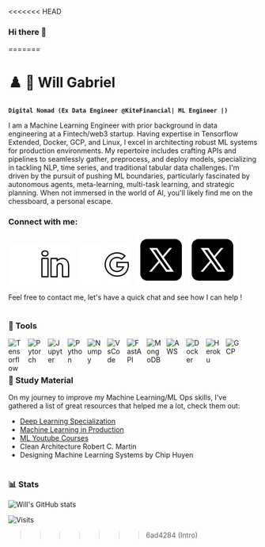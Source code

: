 <<<<<<< HEAD
### Hi there 👋

<!--
**WillNovus/WillNovus** is a ✨ _special_ ✨ repository because its `README.md` (this file) appears on your GitHub profile.

Here are some ideas to get you started:

- 🔭 I’m currently working on ...
- 🌱 I’m currently learning ...
- 👯 I’m looking to collaborate on ...
- 🤔 I’m looking for help with ...
- 💬 Ask me about ...
- 📫 How to reach me: ...
- 😄 Pronouns: ...
- ⚡ Fun fact: ...
-->
=======
# ♟️ 🦾 Will Gabriel
**`Digital Nomad (Ex Data Engineer @KiteFinancial| ML Engineer |)`**

I am a Machine Learning Engineer with prior background in data engineering at a Fintech/web3 startup. Having expertise in Tensorflow Extended, Docker, GCP, and Linux, I excel in architecting robust ML systems for production environments. My repertoire includes crafting APIs and pipelines to seamlessly gather, preprocess, and deploy models, specializing in tackling NLP, time series, and traditional tabular data challenges. I'm driven by the pursuit of pushing ML boundaries, particularly fascinated by autonomous agents, meta-learning, multi-task learning, and strategic planning. When not immersed in the world of AI, you'll likely find me on the chessboard, a personal escape.


### Connect with me:


[![website](./img/linkedin.svg)](https://www.linkedin.com/in/will-gabriel-591341182/#gh-dark-mode-only)
[![website](./img/linkedin_light.svg)](https://www.linkedin.com/in/will-gabriel-591341182/#gh-light-mode-only)
&nbsp;&nbsp;
[![website](./img/gmail.svg)](mailto:gabrielwill666@gmail.com?subject=[FromGitHub]%20Consult%20:#gh-dark-mode-only)
[![website](./img/gmail_light.svg)](mailto:gabrielwill666@gmail.com?subject=[FromGitHub]%20Consult%20:#gh-light-mode-only)
&nbsp;&nbsp;
[![website](./img/twitterx-dark.svg)](https://x.com/WillNovus#gh-dark-mode-only)
[![website](./img/twitterx.svg)](https://x.com/WillNovus#gh-light-mode-only)

Feel free to contact me, let's have a quick chat and see how I can help !

#

### 🧰 Tools

<img align="left" alt="Tensorflow" width="30px" style="padding-right:10px;" src="https://cdn.jsdelivr.net/gh/devicons/devicon/icons/tensorflow/tensorflow-original.svg" />
<img align="left" alt="Pytorch" width="30px" style="padding-right:10px;" src="https://cdn.jsdelivr.net/gh/devicons/devicon/icons/pytorch/pytorch-original.svg" />
<img align="left" alt="Jupyter" width="30px" style="padding-right:10px;" src="https://cdn.jsdelivr.net/gh/devicons/devicon/icons/jupyter/jupyter-original-wordmark.svg" />
<img align="left" alt="Python" width="30px" style="padding-right:10px;" src="https://cdn.jsdelivr.net/gh/devicons/devicon/icons/python/python-original.svg" />
<img align="left" alt="Numpy" width="30px" style="padding-right:10px;" src="https://cdn.jsdelivr.net/gh/devicons/devicon/icons/numpy/numpy-original.svg" />
<img align="left" alt="VsCode" width="30px" style="padding-right:10px;" src="https://cdn.jsdelivr.net/gh/devicons/devicon/icons/vscode/vscode-original.svg" />
<img align="left" alt="FastAPI" width="30px" style="padding-right:10px;" src="https://cdn.jsdelivr.net/gh/devicons/devicon/icons/fastapi/fastapi-original.svg" />
<img align="left" alt="MongoDB" width="30px" style="padding-right:10px;" src="https://cdn.jsdelivr.net/gh/devicons/devicon/icons/mongodb/mongodb-original.svg" />
<img align="left" alt="AWS" width="30px" style="padding-right:10px;" src="https://cdn.jsdelivr.net/gh/devicons/devicon/icons/amazonwebservices/amazonwebservices-original.svg" />
<img align="left" alt="Docker" width="30px" style="padding-right:10px;" src="https://cdn.jsdelivr.net/gh/devicons/devicon/icons/docker/docker-original.svg" />
<img align="left" alt="Heroku" width="30px" style="padding-right:10px;" src="https://cdn.jsdelivr.net/gh/devicons/devicon/icons/heroku/heroku-original.svg" />
<img align="left" alt="GCP" width="30px" style="padding-right:10px;" src="https://cdn.jsdelivr.net/gh/devicons/devicon/icons/googlecloud/googlecloud-original.svg" />
<br />

<br/>
<br/>


### :briefcase: Study Material
On my journey to improve my Machine Learning/ML Ops skills, I've gathered a list of great resources that helped me a lot, check them out:
- [Deep Learning Specialization](https://www.coursera.org/specializations/deep-learning", "Deep Learning Specialization from deeplearning.ai")
- [Machine Learning in Production](https://www.coursera.org/specializations/machine-learning-engineering-for-production-mlops", "MLOps")
- [ML Youtube Courses](https://github.com/dair-ai/ML-YouTube-Courses)
- Clean Architecture Robert C. Martin
- Designing Machine Learning Systems by Chip Huyen
&nbsp;&nbsp;

#

### 📊 Stats
![Will's GitHub stats](https://github-readme-stats.vercel.app/api?username=WillNovus&show_icons=true&theme=gruvbox)

![Visits](https://komarev.com/ghpvc/?username=WillNovus)
>>>>>>> 6ad4284 (Intro)
